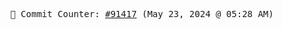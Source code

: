 <p align="center">
    <samp>
        📮 Commit Counter: <a href="https://github.com/Javascript-void0/Javascript-void0/commits/main">#91417</a> (May 23, 2024 @ 05:28 AM)
    </samp>
</p>